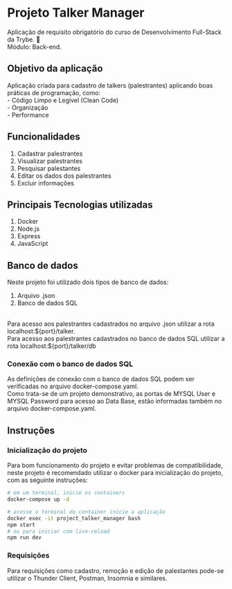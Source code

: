 # Projeto Talker Manager

  Aplicação de requisito obrigatório do curso de Desenvolvimento Full-Stack da Trybe. 🚀
  <br>
  Módulo: Back-end.


## Objetivo da aplicação

  Aplicação criada para cadastro de talkers (palestrantes) aplicando boas práticas de programação, como:
    <br>
    - Código Limpo e Legível (Clean Code)
  <br>
    - Organização
  <br>
    - Performance
  </br>

## Funcionalidades

  1. Cadastrar palestrantes
  2. Visualizar palestrantes
  3. Pesquisar palestantes
  4. Editar os dados dos palestrantes
  5. Excluir informações
   
## Principais Tecnologias utilizadas

  1. Docker
  2. Node.js
  3. Express
  4. JavaScript

## Banco de dados

Neste projeto foi utilizado dois tipos de banco de dados:
1. Arquivo .json
2. Banco de dados SQL
<br>
Para acesso aos palestrantes cadastrados no arquivo .json utilizar a rota localhost:${port}/talker.
<br>
Para acesso aos palestrantes cadastrados no banco de dados SQL utilizar a rota localhost:${port}/talker/db


### Conexão com o banco de dados SQL

As definições de conexão com o banco de dados SQL podem ser verificadas no arquivo docker-compose.yaml.
<br>
Como trata-se de um projeto demonstrativo, as portas de MYSQL User e MYSQL Password para acesso ao Data Base, estão informadas também no arquivo docker-compose.yaml.

## Instruções

### Inicialização do projeto

Para bom funcionamento do projeto e evitar problemas de compatibilidade, neste projeto é recomendado utilizar o docker para inicialização do projeto, com as seguinte instruções:
<br>
```bash
# em um terminal, inicie os containers
docker-compose up -d

# acesse o terminal do container inicie a aplicação
docker exec -it project_talker_manager bash
npm start
# ou para iniciar com live-reload
npm run dev
```

### Requisições

Para requisições como cadastro, remoção e edição de palestantes pode-se utilizar o Thunder Client, Postman, Insomnia e similares.
